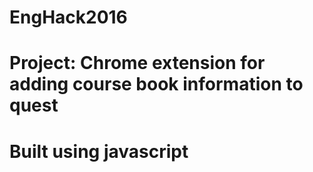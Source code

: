 # EngHack2016
# 
# Project: Chrome extension for adding course book information to quest
#
# Built using javascript
